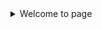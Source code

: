 <!-- Hareketli Yazı Efekti -->
<details>
  <summary>Welcome to page</summary>
  <p>

  ```plaintext
  <!-- I'm Ali -->
  <details>
    <summary>I'm Ali</summary>
    <p>

    ```plaintext
    <!-- AI and more -->
    <details>
      <summary>AI and more</summary>
      <p>Here you can add more information about your AI and software development interests.</p>
    </details>
    ```
    </p>
  </details>



A brief biography

    🔭 I'm currently working at AutoDidactic Technologies, focusing on Artificial Intelligence and Software Development
    🌱 I'm currently learning more about Artificial Intelligence and Software Development

##  Technologies I Use

<p align="left">
  <!-- Python -->
  <a href="https://www.python.org" target="_blank"> 
    <img src="https://raw.githubusercontent.com/devicons/devicon/master/icons/python/python-original.svg" alt="python" width="40" height="40"/> 
  </a> 
  
  <!-- Jupyter -->
  <a href="https://jupyter.org" target="_blank"> 
    <img src="https://www.vectorlogo.zone/logos/jupyter/jupyter-icon.svg" alt="jupyter" width="40" height="40"/> 
  </a>
  <!-- Git -->
  <a href="https://git-scm.com/" target="_blank"> 
    <img src="https://www.vectorlogo.zone/logos/git-scm/git-scm-icon.svg" alt="git" width="40" height="40"/> 
  </a>
</p>


<table>
  <tr>
    <td>
      <img src="https://github-readme-stats.vercel.app/api?username=Alikosemen&show_icons=true&theme=light" width="500"/>
    </td>
    <td>
      <img src="/Circular_Image.png"  width="500" />
    </td>
  </tr>
</table>



